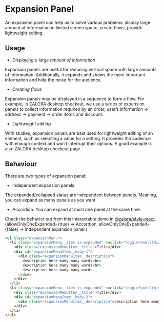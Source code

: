 # Expansion Panel
An expansion panel can help us to solve various problems: display large amount of information in limited screen space, create flows, provide lightweight editing.

## Usage
* *Displaying a large amount of information*

Expansion panels are useful for reducing vertical space with large amounts of information. Additionally, it expands and shows the more important information and hide the noise for the audience. 

* *Creating flows*

Expansion panels may be displayed in a sequence to form a flow.  For example, in ZALORA desktop checkout, we use a series of expansion panels to collect information required by an order, user’s information -> address -> payment -> order items and discount.

* *Lightweight editing*

With studies, expansion panels are best used for lightweight editing of an element, such as selecting a value for a setting. It provides the audience with enough context and won’t interrupt their options. A good example is also ZALORA desktop checkout page.

## Behaviour
There are two types of expansion panel:
* Independent expansion panels:

The expanded/collapsed status are independent between panels. Meaning, you can expand as many panels as you want.

* Accordion:
You can expand at most one panel at the same time.

Check the behavior out from this interactable demo in [@zalora/style-react](https://zalora.github.io/style-react/#!/ExpansionMenu). (allowOnlyOneExpanded={true} => Accordion, allowOnlyOneExpanded={false} => Independent expansion panel.)

```html
<ul class="expansionMenu">
  <li class="expansionMenu__item is-expanded" onclick="togglePanel(this, 'expansionMenuItem__body-1')">
    <div class="expansionMenuItem__title">Title</div>
    <div id="expansionMenuItem__body-1">
      <div class="expansionMenuItem__description">
        description here many many words<br>
        description here many many words<br>
        description here many many words
      </div>
    </div>
  </li>
  <li class="expansionMenu__item is-expanded" onclick="togglePanel(this, 'expansionMenuItem__body-2')">
    <div class="expansionMenuItem__title">Title</div>
    <div id="expansionMenuItem__body-2">
      <div class="expansionMenuItem__description">description here many many words</div>
    </div>
  </li>
</ul>
```

